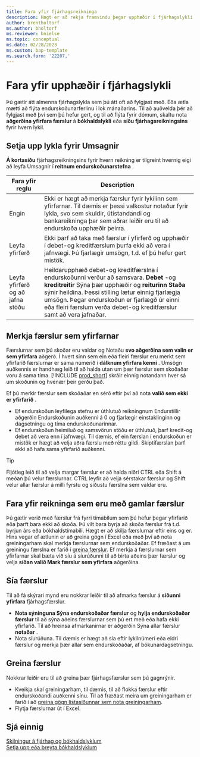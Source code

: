 ```yaml
---
title: Fara yfir fjárhagsreikninga
description: Hægt er að rekja framvindu þegar upphæðir í fjárhagslykli eru yfirfara.
author: brentholtorf
ms.author: bholtorf
ms.reviewer: bnielse
ms.topic: conceptual
ms.date: 02/28/2023
ms.custom: bap-template
ms.search.form: '22207,'
---
```


# <a name="review-amounts-in-general-ledger-accounts"></a><a name="review-amounts-in-general-ledger-accounts"></a>Fara yfir upphæðir í fjárhagslykli

Þú gætir átt almenna fjárhagslykla sem þú átt oft að fylgjast með. Eða ætla mætti að flýta endurskoðunarferlinu í lok mánaðarins. Til að auðvelda þér að fylgjast með því sem þú hefur gert, og til að flýta fyrir dómum, skaltu nota  **aðgerðina yfirfara færslur**  á  **bókhaldslykli**  eða  **síðu fjárhagsreikningsins**  fyrir hvern lykil. 

## <a name="set-up-accounts-for-reviews"></a><a name="set-up-accounts-for-reviews"></a>Setja upp lykla fyrir Umsagnir

 **Á kortasíðu**  fjárhagsreikningsins fyrir hvern reikning er tilgreint hvernig eigi að leyfa Umsagnir í  **reitnum endurskoðunarstefna** .

|Fara yfir reglu  |Description  |
|---------|---------|
|Engin     | Ekki er hægt að merkja færslur fyrir lykilinn sem yfirfarnar. Til dæmis er þessi valkostur notaður fyrir lykla, svo sem skuldir, útistandandi og bankareikninga þar sem aðrar leiðir eru til að endurskoða upphæðir þeirra.        |
|Leyfa yfirferð     | Ekki þarf að taka með færslur í yfirferð og upphæðir í debet-og kreditfærslum þurfa ekki að vera í jafnvægi. Þú fjarlægir umsögn, t.d. ef þú hefur gert mistök.        |
|Leyfa yfirferð og að jafna stöðu     | Heildarupphæð debet-og kreditfærslna í endurskoðunni verður að samsvara.  **Debet**  -og  **kreditreitir**  Sýna þær upphæðir og  **reiturinn Staða**  sýnir heildina. Þessi stilling lætur einnig fjarlægja umsögn. Þegar endurskoðun er fjarlægð úr einni eða fleiri færslum verða debet-og kreditfærslur samt að vera jafnaðar.        |

## <a name="mark-entries-as-reviewed"></a><a name="mark-entries-as-reviewed"></a>Merkja færslur sem yfirfarnar

Færslurnar sem þú skoðar eru valdar og Notaðu  **svo aðgerðina sem valin er sem yfirfara**  aðgerð. Í hvert sinn sem ein eða fleiri færslur eru merkt sem yfirfarið færslurnar er sama númerið í  **dálknum yfirfara kenni** . Umsögn auðkennis er handhæg leið til að halda utan um þær færslur sem skoðaðar voru á sama tíma. [!INCLUDE [prod_short](includes/prod_short.md)] skráir einnig notandann hver sá um skoðunin og hvenær þeir gerðu það.

Ef þú merkir færslur sem skoðaðar en sérð eftir því að nota  **valið sem ekki er yfirfarið** .

* Ef endurskoðun leyfilega stefnu er úthlutuð reikningnum Endurstillir aðgerðin Endurskoðunin auðkenni á 0 og fjarlægir einstaklinginn og dagsetningu og tíma endurskoðunarinnar. 
* Ef endurskoðun heimiluð og samsvörun stöðu er úthlutuð, þarf kredit-og debet að vera enn í jafnvægi. Til dæmis, ef ein færslan í endurskoðun er mistök er hægt að velja aðra færslu með réttu gildi. Skiptifærslan þarf ekki að hafa sama yfirfarið auðkenni.

> [!TIP]
> Fljótleg leið til að velja margar færslur er að halda niðri CTRL eða Shift á meðan þú velur færslurnar. CTRL leyfir að velja sérstakar færslur og Shift velur allar færslur á milli fyrstu og síðustu færslna sem valdar eru.

## <a name="review-accounts-that-have-old-entries"></a><a name="review-accounts-that-have-old-entries"></a>Fara yfir reikninga sem eru með gamlar færslur

Þú gætir verið með færslur frá fyrri tímabilum sem þú hefur þegar yfirfarið eða þarft bara ekki að skoða. Þú vilt bara byrja að skoða færslur frá t.d. byrjun árs eða bókhaldstímabili. Hægt er að skilja færslurnar eftir eins og er. Hins vegar ef ætlunin er að greina gögn í Excel eða með því að nota greiningarham skal merkja færslurnar sem endurskoðaðar. Ef fræðast á um greiningu færslna er farið í  [greina færslur](#analyze-entries). Ef merkja á færslurnar sem yfirfarnar skal bæta við síu á síurúðunni til að birta aðeins þær færslur og velja  **síðan valið Mark færslur sem yfirfara**  aðgerðina.

## <a name="filter-entries"></a><a name="filter-entries"></a>Sía færslur

Til að fá skýrari mynd eru nokkrar leiðir til að afmarka færslur á  **síðunni yfirfara**  fjárhagsfærslur.

*  **Nota sýninguna Sýna endurskoðaðar færslur**  og  **hylja endurskoðaðar færslur**  til að sýna aðeins færslurnar sem þú ert með eða hafa ekki yfirfarið. Til að hreinsa afmarkanirnar er aðgerðin Sýna allar færslur  **notaðar** .
* Nota síurúðuna. Til dæmis er hægt að sía eftir lykilnúmeri eða eldri færslur og merkja þær allar sem endurskoðaðar, af bókunardagsetningu.

## <a name="analyze-entries"></a><a name="analyze-entries"></a>Greina færslur

Nokkrar leiðir eru til að greina þær fjárhagsfærslur sem þú gagnrýnir.

* Kveikja skal greiningarham, til dæmis, til að flokka færslur eftir endurskoðandi auðkenni sínu. Til að fræðast meira um greiningarham er farið í að  [greina gögn listasíðunnar sem nota greiningarham](analysis-mode.md).
* Flytja færslurnar út í Excel.

## <a name="see-also"></a><a name="see-also"></a>Sjá einnig

[Skilningur á fjárhag og bókhaldslyklum](finance-general-ledger.md)  
[Setja upp eða breyta bókhaldslyklum](finance-setup-chart-accounts.md)  

